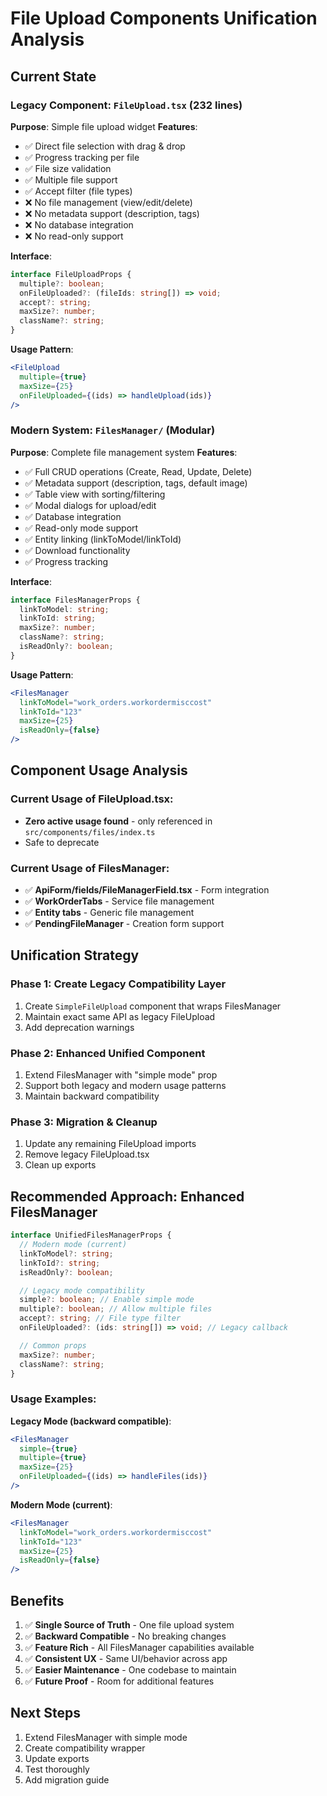 # File Upload Components Unification Analysis

## Current State

### Legacy Component: `FileUpload.tsx` (232 lines)

**Purpose**: Simple file upload widget
**Features**:

- ✅ Direct file selection with drag & drop
- ✅ Progress tracking per file
- ✅ File size validation
- ✅ Multiple file support
- ✅ Accept filter (file types)
- ❌ No file management (view/edit/delete)
- ❌ No metadata support (description, tags)
- ❌ No database integration
- ❌ No read-only support

**Interface**:

```typescript
interface FileUploadProps {
  multiple?: boolean;
  onFileUploaded?: (fileIds: string[]) => void;
  accept?: string;
  maxSize?: number;
  className?: string;
}
```

**Usage Pattern**:

```jsx
<FileUpload
  multiple={true}
  maxSize={25}
  onFileUploaded={(ids) => handleUpload(ids)}
/>
```

### Modern System: `FilesManager/` (Modular)

**Purpose**: Complete file management system
**Features**:

- ✅ Full CRUD operations (Create, Read, Update, Delete)
- ✅ Metadata support (description, tags, default image)
- ✅ Table view with sorting/filtering
- ✅ Modal dialogs for upload/edit
- ✅ Database integration
- ✅ Read-only mode support
- ✅ Entity linking (linkToModel/linkToId)
- ✅ Download functionality
- ✅ Progress tracking

**Interface**:

```typescript
interface FilesManagerProps {
  linkToModel: string;
  linkToId: string;
  maxSize?: number;
  className?: string;
  isReadOnly?: boolean;
}
```

**Usage Pattern**:

```jsx
<FilesManager
  linkToModel="work_orders.workordermisccost"
  linkToId="123"
  maxSize={25}
  isReadOnly={false}
/>
```

## Component Usage Analysis

### Current Usage of FileUpload.tsx:

- **Zero active usage found** - only referenced in `src/components/files/index.ts`
- Safe to deprecate

### Current Usage of FilesManager:

- ✅ **ApiForm/fields/FileManagerField.tsx** - Form integration
- ✅ **WorkOrderTabs** - Service file management
- ✅ **Entity tabs** - Generic file management
- ✅ **PendingFileManager** - Creation form support

## Unification Strategy

### Phase 1: Create Legacy Compatibility Layer

1. Create `SimpleFileUpload` component that wraps FilesManager
2. Maintain exact same API as legacy FileUpload
3. Add deprecation warnings

### Phase 2: Enhanced Unified Component

1. Extend FilesManager with "simple mode" prop
2. Support both legacy and modern usage patterns
3. Maintain backward compatibility

### Phase 3: Migration & Cleanup

1. Update any remaining FileUpload imports
2. Remove legacy FileUpload.tsx
3. Clean up exports

## Recommended Approach: Enhanced FilesManager

```typescript
interface UnifiedFilesManagerProps {
  // Modern mode (current)
  linkToModel?: string;
  linkToId?: string;
  isReadOnly?: boolean;

  // Legacy mode compatibility
  simple?: boolean; // Enable simple mode
  multiple?: boolean; // Allow multiple files
  accept?: string; // File type filter
  onFileUploaded?: (ids: string[]) => void; // Legacy callback

  // Common props
  maxSize?: number;
  className?: string;
}
```

### Usage Examples:

**Legacy Mode (backward compatible)**:

```jsx
<FilesManager
  simple={true}
  multiple={true}
  maxSize={25}
  onFileUploaded={(ids) => handleFiles(ids)}
/>
```

**Modern Mode (current)**:

```jsx
<FilesManager
  linkToModel="work_orders.workordermisccost"
  linkToId="123"
  maxSize={25}
  isReadOnly={false}
/>
```

## Benefits

1. ✅ **Single Source of Truth** - One file upload system
2. ✅ **Backward Compatible** - No breaking changes
3. ✅ **Feature Rich** - All FilesManager capabilities available
4. ✅ **Consistent UX** - Same UI/behavior across app
5. ✅ **Easier Maintenance** - One codebase to maintain
6. ✅ **Future Proof** - Room for additional features

## Next Steps

1. Extend FilesManager with simple mode
2. Create compatibility wrapper
3. Update exports
4. Test thoroughly
5. Add migration guide
